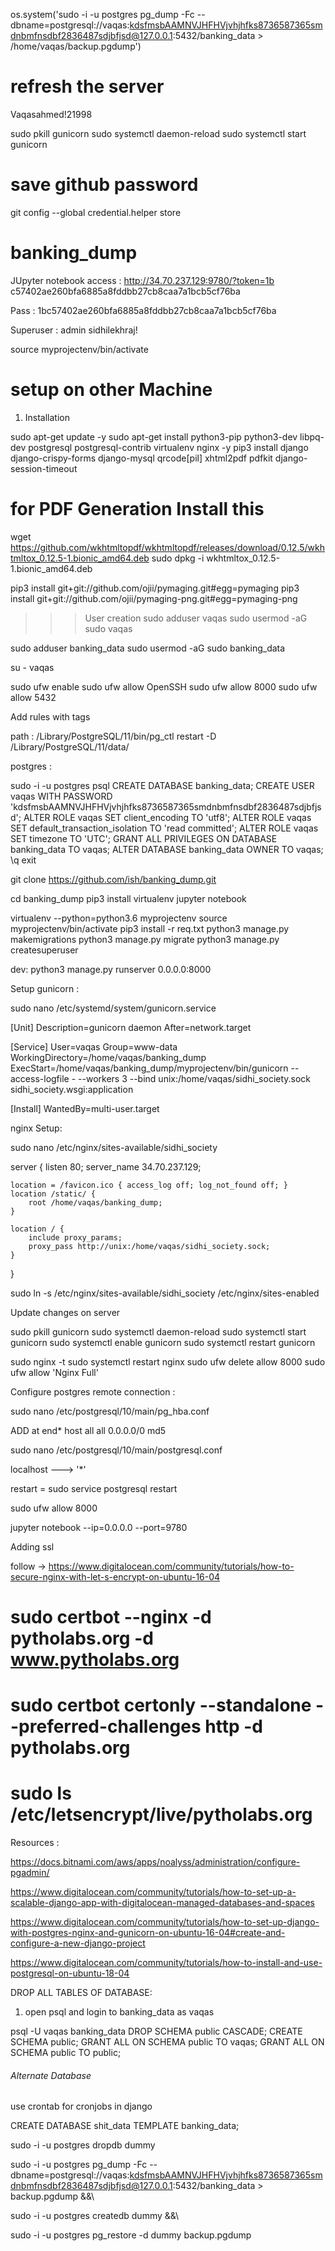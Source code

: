 os.system('sudo -i -u postgres pg_dump -Fc  --dbname=postgresql://vaqas:kdsfmsbAAMNVJHFHVjvhjhfks8736587365smdnbmfnsdbf2836487sdjbfjsd@127.0.0.1:5432/banking_data > /home/vaqas/backup.pgdump')


# refresh the server
Vaqasahmed!21998

sudo pkill gunicorn
sudo systemctl daemon-reload
sudo systemctl start gunicorn


# save github password
git config --global credential.helper store



# banking_dump

JUpyter notebook access : http://34.70.237.129:9780/?token=1b
c57402ae260bfa6885a8fddbb27cb8caa7a1bcb5cf76ba


Pass : 1bc57402ae260bfa6885a8fddbb27cb8caa7a1bcb5cf76ba

Superuser :
admin
sidhilekhraj!

source myprojectenv/bin/activate

# setup on other Machine




1. Installation

sudo apt-get update -y
sudo apt-get install python3-pip python3-dev libpq-dev postgresql postgresql-contrib virtualenv nginx -y
pip3 install django django-crispy-forms django-mysql qrcode[pil] xhtml2pdf pdfkit django-session-timeout

# for PDF Generation Install this
wget https://github.com/wkhtmltopdf/wkhtmltopdf/releases/download/0.12.5/wkhtmltox_0.12.5-1.bionic_amd64.deb
sudo dpkg -i wkhtmltox_0.12.5-1.bionic_amd64.deb

<!--  -->
pip3 install git+git://github.com/ojii/pymaging.git#egg=pymaging
pip3 install git+git://github.com/ojii/pymaging-png.git#egg=pymaging-png


>>> User creation
sudo adduser vaqas
sudo usermod -aG sudo vaqas

sudo adduser banking_data
sudo usermod -aG sudo banking_data

su - vaqas

sudo ufw enable
sudo ufw allow OpenSSH
sudo ufw allow 8000
sudo ufw allow 5432

Add rules with tags 
>>>>>>>>>>>>>>>>>>>>>>>>>>>


path : /Library/PostgreSQL/11/bin/pg_ctl restart -D /Library/PostgreSQL/11/data/

postgres :

sudo -i -u postgres
psql
CREATE DATABASE banking_data;
CREATE USER vaqas WITH PASSWORD 'kdsfmsbAAMNVJHFHVjvhjhfks8736587365smdnbmfnsdbf2836487sdjbfjsd';
ALTER ROLE vaqas SET client_encoding TO 'utf8';
ALTER ROLE vaqas SET default_transaction_isolation TO 'read committed';
ALTER ROLE vaqas SET timezone TO 'UTC';
GRANT ALL PRIVILEGES ON DATABASE banking_data TO vaqas;
ALTER DATABASE banking_data OWNER TO vaqas;
\q
exit

>>>>>>>

git clone https://github.com/ish/banking_dump.git

cd banking_dump
pip3 install virtualenv jupyter notebook 


virtualenv --python=python3.6 myprojectenv
source myprojectenv/bin/activate
pip3 install -r req.txt
python3 manage.py makemigrations
python3 manage.py migrate
python3 manage.py createsuperuser


dev: python3 manage.py runserver 0.0.0.0:8000
>>>>>>>>>>>>>>>>>>>>>>>>>>>>>>>>>>>



Setup gunicorn :

sudo nano /etc/systemd/system/gunicorn.service

[Unit]
Description=gunicorn daemon
After=network.target

[Service]
User=vaqas
Group=www-data
WorkingDirectory=/home/vaqas/banking_dump
ExecStart=/home/vaqas/banking_dump/myprojectenv/bin/gunicorn --access-logfile - --workers 3 --bind unix:/home/vaqas/sidhi_society.sock sidhi_society.wsgi:application

[Install]
WantedBy=multi-user.target

>>>>>>>>>>>>>>>>>>>>>>>>>>>>>>>>>>>>>>>>
nginx Setup:

sudo nano /etc/nginx/sites-available/sidhi_society

server {
    listen 80;
    server_name 34.70.237.129;

    location = /favicon.ico { access_log off; log_not_found off; }
    location /static/ {
        root /home/vaqas/banking_dump;
    }

    location / {
        include proxy_params;
        proxy_pass http://unix:/home/vaqas/sidhi_society.sock;
    }
}

sudo ln -s /etc/nginx/sites-available/sidhi_society /etc/nginx/sites-enabled

>>>>>>>>>>>>>>>>>>>>>>>>>>>>>>>>>>>>>>>>

Update changes on server

sudo pkill gunicorn
sudo systemctl daemon-reload
sudo systemctl start gunicorn
sudo systemctl enable gunicorn
sudo systemctl restart gunicorn


sudo nginx -t
sudo systemctl restart nginx
sudo ufw delete allow 8000
sudo ufw allow 'Nginx Full'
>>>>>>>>>>>>>>>>>>>>>>>>>>>>>>>>>>>>>>>>>>

Configure postgres remote connection :

sudo nano /etc/postgresql/10/main/pg_hba.conf

ADD at end*
host all all 0.0.0.0/0 md5

sudo nano /etc/postgresql/10/main/postgresql.conf 

localhost ---> '*'

restart = sudo service postgresql restart

>>>>>>>>>>>>>>>>>>>>>>>>>>>>>>>>>>>>>>>>>>


sudo ufw allow 8000

jupyter notebook --ip=0.0.0.0 --port=9780


>>>>>>>>>>>>>>>>>>>>>>>>>>>>>>>>>>>

Adding ssl 

follow -> https://www.digitalocean.com/community/tutorials/how-to-secure-nginx-with-let-s-encrypt-on-ubuntu-16-04

# sudo certbot --nginx -d pytholabs.org -d www.pytholabs.org

# sudo certbot certonly --standalone --preferred-challenges http -d pytholabs.org
# sudo ls /etc/letsencrypt/live/pytholabs.org


Resources : 


https://docs.bitnami.com/aws/apps/noalyss/administration/configure-pgadmin/

https://www.digitalocean.com/community/tutorials/how-to-set-up-a-scalable-django-app-with-digitalocean-managed-databases-and-spaces

https://www.digitalocean.com/community/tutorials/how-to-set-up-django-with-postgres-nginx-and-gunicorn-on-ubuntu-16-04#create-and-configure-a-new-django-project

https://www.digitalocean.com/community/tutorials/how-to-install-and-use-postgresql-on-ubuntu-18-04



DROP ALL TABLES OF DATABASE:

1. open psql and login to banking_data as vaqas

psql -U vaqas banking_data
DROP SCHEMA public CASCADE;
CREATE SCHEMA public;
GRANT ALL ON SCHEMA public TO vaqas;
GRANT ALL ON SCHEMA public TO public;

<!-- dump -->



###### Alternate Database

<!-- create copy database of original  -->

use crontab for cronjobs in django 

CREATE DATABASE shit_data TEMPLATE banking_data;

sudo -i -u postgres dropdb dummy

 sudo -i -u postgres pg_dump -Fc --dbname=postgresql://vaqas:kdsfmsbAAMNVJHFHVjvhjhfks8736587365smdnbmfnsdbf2836487sdjbfjsd@127.0.0.1:5432/banking_data > backup.pgdump &&\
 
 sudo -i -u postgres createdb dummy &&\
 
 sudo -i -u postgres pg_restore -d dummy backup.pgdump